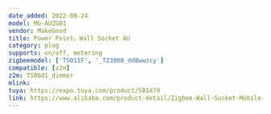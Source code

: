 ```yaml
---
date_added: 2022-08-24
model: MG-AUZG01
vendor: MakeGood
title: Power Point，Wall Socket AU
category: plug
supports: on/off, metering
zigbeemodel: ['TS011F', '_TZ3000_dd8wwzcy']
compatible: [z2m]
z2m: TS0601_dimmer
mlink: 
tuya: https://expo.tuya.com/product/581479
link: https://www.alibaba.com/product-detail/Zigbee-Wall-Socket-Mobile-Control-Compatible_62480959331.html
---
```

